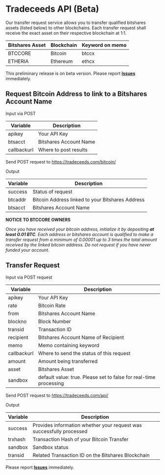 
# Tradeceeds API (Beta)
Our transfer request service allows you to transfer qualified bitshares assets (listed below) to other blockchains. Each transfer request shall receive the exact asset on their respective blockchain at 1:1.

| Bitshares Asset |Blockchain  | Keyword on memo
|--|--|--|
| BTCCORE |Bitcoin  | btccx
| ETHERIA|Ethereum| ethcx

This preliminary release is on beta version. Please report [**Issues**](https://github.com/Tradeceeds/tradeceeds/issues) immediately.

## Request Bitcoin Address to link to a Bitshares Account Name

Input via POST

Variable | Description
------------ | -------------
apikey | Your API Key
btsacct| Bitshares Account Name
callbackurl | Where to post results

Send POST request to https://tradeceeds.com/bitcoin/

Output

Variable | Description
------------ | -------------
success | Status of request
btcaddr | Bitcoin Address linked to your Bitshares Address
btsacct| Bitshares Account Name

**NOTICE TO BTCCORE OWNERS**

*Once you have received your bitcoin address, initialize it by depositing **at least 0.01 BTC**. Each address or bitshares account is qualified to make a transfer request from a minimum of 0.00001 up to 3 times the total amount received by the linked bitcoin address. Do not request if you have never funded your account.*

## Transfer Request

Input via POST request

Variable | Description
------------ | -------------
apikey | Your API Key
rate | Bitcoin Rate
from | Bitshares Account Name
blockno | Block Number
transid | Transaction ID
recipient | Bitshares Account Name of Recipient
memo | Memo containing keyword
callbackurl | Where to send the status of this request
amount | Amount being transferred
asset | Bitshares Asset
sandbox | default value: true. Please set to false for real-time processing

Send POST request to https://tradeceeds.com/api/

Output

Variable | Description
------------ | -------------
success | Provides information whether your request was successfully processed
trxhash | Transaction Hash of your Bitcoin Transfer
sandbox | Sandbox status
transid | Related Transaction ID on the Bitshares Blockchain

Please report [**Issues**](https://github.com/Tradeceeds/tradeceeds/issues) immediately.
